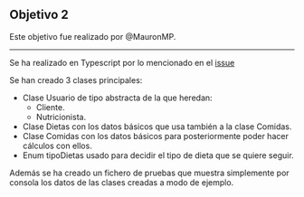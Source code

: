 ## Objetivo 2

Este objetivo fue realizado por @MauronMP.
___
Se ha realizado en Typescript por lo mencionado en el [issue](https://github.com/JaimeGM96/IV-JGM/issues/5)

Se han creado 3 clases principales:

- Clase Usuario de tipo abstracta de la que heredan:
    - Cliente.
    - Nutricionista.
- Clase Dietas con los datos básicos que usa también a la clase Comidas.
- Clase Comidas con los datos básicos para posteriormente poder hacer cálculos con ellos.
- Enum tipoDietas usado para decidir el tipo de dieta que se quiere seguir.

Además se ha creado un fichero de pruebas que muestra simplemente por consola los datos de las clases creadas a modo de ejemplo.